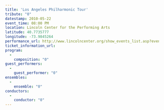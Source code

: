 ```yaml
---
title: 'Los Angeles Philharmonic Tour'
tribute: "0"
datestamp: 2010-05-22
event_time: 08:00 PM
location: Lincoln Center for the Performing Arts
latitude: 40.7735777
longitude: -73.9845264
performance_url: http://www.lincolncenter.org/show_events_list.asp?eventcode=20275
ticket_information_url: 
program: 
  -
    composition: "0"
guest_performers: 
  -
    guest_performer: "0"
ensembles: 
  -
    ensemble: "0"
conductors: 
  -
    conductor: "0"
---
```

